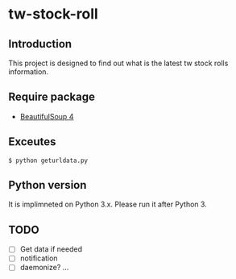 # tw-stock-roll

## Introduction
This project is designed to find out what is the latest tw stock rolls information.

## Require package
* [BeautifulSoup 4](http://www.crummy.com/software/BeautifulSoup/)

## Exceutes
```shell
$ python geturldata.py
```

## Python version
It is implimneted on Python 3.x. Please run it after Python 3.

## TODO
- [ ] Get data if needed
- [ ] notification
- [ ] daemonize?
...
